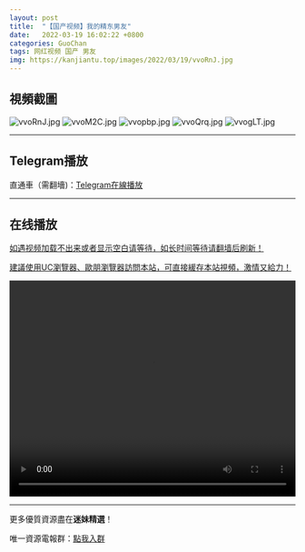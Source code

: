 ```yaml
---
layout: post
title:  "【国产视频】我的精东男友"
date:   2022-03-19 16:02:22 +0800
categories: GuoChan
tags: 网红视频 国产 男友
img: https://kanjiantu.top/images/2022/03/19/vvoRnJ.jpg
---
```



## 視頻截圖

![vvoRnJ.jpg](https://kanjiantu.top/images/2022/03/19/vvoRnJ.jpg)
![vvoM2C.jpg](https://kanjiantu.top/images/2022/03/19/vvoM2C.jpg)
![vvopbp.jpg](https://kanjiantu.top/images/2022/03/19/vvopbp.jpg)
![vvoQrq.jpg](https://kanjiantu.top/images/2022/03/19/vvoQrq.jpg)
![vvogLT.jpg](https://kanjiantu.top/images/2022/03/19/vvogLT.jpg)

* * *
## Telegram播放

直通車（需翻墻)：[Telegram在線播放](https://t.me/mimeijingxuan/224)

* * *
## 在线播放
<u>如遇视频加载不出来或者显示空白请等待，如长时间等待请翻墙后刷新！</u>

<u>建議使用UC瀏覽器、歐朋瀏覽器訪問本站，可直接緩存本站視頻，激情又給力！</u>
<center><video src="https://cdn.publer.io/uploads/videos/62470da2db279736bfa8111d/6a740c260cda57d3939e9045202dc19a.mp4" width="100%" height="380px" controls="controls"></video></center>

* * *
更多優質資源盡在**迷妹精選**！

唯一資源電報群：[點我入群](https://t.me/mimeijingxuan)


